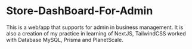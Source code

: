 # Store-DashBoard-For-Admin
This is a web/app that supports for admin in business management. It is also a creation of my practice in learning of NextJS, TailwindCSS worked with Database MySQL, Prisma and PlanetScale.
